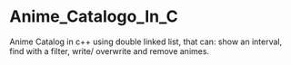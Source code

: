 # Anime_Catalogo_In_C
Anime Catalog in c++ using double linked list, that can: show an interval, find with a filter, write/ overwrite and remove animes.
